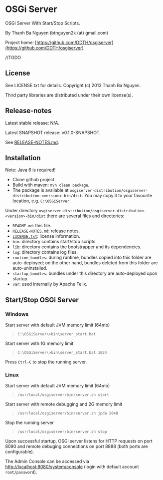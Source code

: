 OSGi Server
===========

OSGi Server With Start/Stop Scripts.

By Thanh Ba Nguyen (btnguyen2k (at) gmail.com)

Project home:
[https://github.com/DDTH/osgiserver](https://github.com/DDTH/osgiserver)

//TODO


## License ##

See LICENSE.txt for details. Copyright (c) 2013 Thanh Ba Nguyen.

Third party libraries are distributed under their own license(s).


## Release-notes ##

Latest stable release: N/A.

Latest SNAPSHOT release: v0.1.0-SNAPSHOT.

See [RELEASE-NOTES.md](RELEASE-NOTES.md).


## Installation ##

Note: Java 6 is required!

- Clone github project.
- Build with maven: `mvn clean package`.
- The package is available at `osgiserver-distribution/osgiserver-distribution-<version>-bin/dist`. You may copy it to your favourite location, e.g. `C:\OSGiServer`.

Under directory `osgiserver-distribution/osgiserver-distribution-<version>-bin/dist` there are several files and directories:

- `README.md`: this file.
- [`RELEASE-NOTES.md`](RELEASE-NOTES.md): release notes.
- [`LICENSE.txt`](LICENSE.txt): license information.
- `bin`: directory contains start/stop scripts.
- `lib`: directory contains the bootstrapper and its dependencies.
- `log`: directory contains log files.
- `runtime_bundles`: during runtime, bundles copied into this folder are auto-deployed; on the other hand, bundles deleted from this folder are auto-uninstalled.
- `startup_bundles`: bundles under this directory are auto-deployed upon startup.
- `var`: used internally by Apache Felix.


## Start/Stop OSGi Server ##

### Windows ###

Start server with default JVM memory limit (64mb)
> `C:\OSGiServer\>bin\server_start.bat`

Start server with 1G memory limit
> `C:\OSGiServer\>bin\server_start.bat 1024`

Press `Ctrl-C` to stop the running server.


### Linux ###

Start server with default JVM memory limit (64mb)
> `/usr/local/osgiserver/bin/server.sh start`

Start server with remote debugging and 2G memory limit
> `/usr/local/osgiserver/bin/server.sh jpda 2048`

Stop the running server
> `/usr/local/osgiserver/bin/server.sh stop`

Upon successful startup, OSGi server listens for HTTP requests on port 8080 and remote debuging connections on port 8888 (both ports are configurable).

The Admin Console can be accessed via [http://localhost:8080/system/console](http://localhost:8080/system/console) (login with default account `root/password`).
